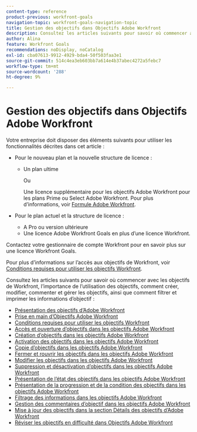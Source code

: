 ```yaml
---
content-type: reference
product-previous: workfront-goals
navigation-topic: workfront-goals-navigation-topic
title: Gestion des objectifs dans Objectifs Adobe Workfront
description: Consultez les articles suivants pour savoir où commencer avec les objectifs de Workfront, l’importance de l’utilisation des objectifs, comment créer, modifier, commenter et gérer les objectifs, ainsi que comment filtrer et imprimer les informations d’objectif.
author: Alina
feature: Workfront Goals
recommendations: noDisplay, noCatalog
exl-id: cba07613-9912-4929-bda4-50f503faa3e1
source-git-commit: 514c4ea3eb603bb7a614e4b37abec4272a5febc7
workflow-type: tm+mt
source-wordcount: '288'
ht-degree: 9%

---
```


# Gestion des objectifs dans Objectifs Adobe Workfront

Votre entreprise doit disposer des éléments suivants pour utiliser les fonctionnalités décrites dans cet article :

* Pour le nouveau plan et la nouvelle structure de licence :

   * Un plan ultime

     Ou

     Une licence supplémentaire pour les objectifs Adobe Workfront pour les plans Prime ou Select Adobe Workfront. Pour plus d’informations, voir [Formule Adobe Workfront](https://www.workfront.com/plans).

* Pour le plan actuel et la structure de licence :

   * A Pro ou version ultérieure
   * Une licence Adobe Workfront Goals en plus d’une licence Workfront.

Contactez votre gestionnaire de compte Workfront pour en savoir plus sur une licence Workfront Goals.

Pour plus d’informations sur l’accès aux objectifs de Workfront, voir [Conditions requises pour utiliser les objectifs Workfront](/help/quicksilver/workfront-goals/goal-management/access-needed-for-wf-goals.md).

Consultez les articles suivants pour savoir où commencer avec les objectifs de Workfront, l’importance de l’utilisation des objectifs, comment créer, modifier, commenter et gérer les objectifs, ainsi que comment filtrer et imprimer les informations d’objectif :

* [Présentation des objectifs d’Adobe Workfront](../../workfront-goals/goal-management/wf-goals-overview.md)
* [Prise en main d’Objectifs Adobe Workfront](../../workfront-goals/goal-management/getting-started-with-wf-goals.md)
* [Conditions requises pour utiliser les objectifs Workfront](../../workfront-goals/goal-management/access-needed-for-wf-goals.md)
* [Accès et ouverture d’objectifs dans les objectifs Adobe Workfront](../../workfront-goals/goal-management/access-goals-in-wf-goals.md)
* [Création d’objectifs dans les objectifs Adobe Workfront](../../workfront-goals/goal-management/create-goals.md)
* [Activation des objectifs dans les objectifs Adobe Workfront](../../workfront-goals/goal-management/activate-goals.md)
* [Copie d’objectifs dans les objectifs Adobe Workfront](../../workfront-goals/goal-management/copy-goals.md)
* [Fermer et rouvrir les objectifs dans les objectifs Adobe Workfront](../../workfront-goals/goal-management/close-and-reopen-goals.md)
* [Modifier les objectifs dans les objectifs Adobe Workfront](../../workfront-goals/goal-management/edit-goals.md)
* [Suppression et désactivation d’objectifs dans les objectifs Adobe Workfront](../../workfront-goals/goal-management/delete-and-deactivate-goals.md)
* [Présentation de l’état des objectifs dans les objectifs Adobe Workfront](../../workfront-goals/goal-management/goal-status-overview.md)
* [Présentation de la progression et de la condition des objectifs dans les objectifs Adobe Workfront](../../workfront-goals/goal-management/calculate-goal-progress.md)
* [Filtrage des informations dans les objectifs Adobe Workfront](../../workfront-goals/goal-management/filter-information-wf-goals.md)
* [Gestion des commentaires d’objectif dans les objectifs Adobe Workfront](../../workfront-goals/goal-management/manage-goal-comments.md)
* [Mise à jour des objectifs dans la section Détails des objectifs d’Adobe Workfront](../../workfront-goals/goal-management/update-goals-in-goal-details-panel.md)
* [Réviser les objectifs en difficulté dans Objectifs Adobe Workfront](../../workfront-goals/goal-management/view-in-trouble-goals.md)
